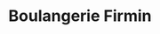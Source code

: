 ---
title: "Boulangerie Firmin"
url: /saint-martin-de-seignanx/boulangerie-firmin/
shop: Bäckerei
---